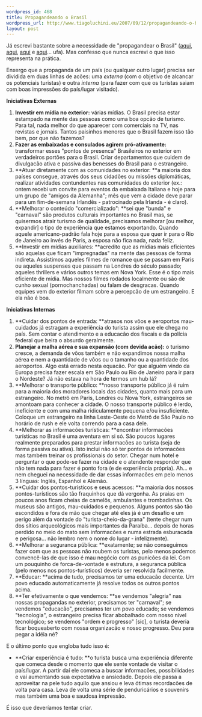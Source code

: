 ```yaml
--- 
wordpress_id: 468
title: Propagandeando o Brasil
wordpress_url: http://www.tiagoluchini.eu/2007/09/12/propagandeando-o-brasil/
layout: post
---
```

Já escrevi bastante sobre a necessidade de "propagandear o Brasil" ([aqui](/2007/06/13/criando-experiencias/), [aqui](/2007/08/17/piaui-tive-que-procurar-no-mapa/), [aqui](/2007/07/05/enquanto-o-turismo-cresce/) e [aqui](/2007/09/11/ainda-o-caso-do-piaui/)... ufa). Mas confesso que nunca escrevi o que isso representa na prática.

Enxergo que a propaganda de um país (ou qualquer outro lugar) precisa ser dividida em duas linhas de acões: uma _externa_ (com o objetivo de alcancar os potenciais turistas) e outra _interna_ (para fazer com que os turistas saiam com boas impressões do país/lugar visitado).

**Iniciativas Externas**

1. **Investir em mídia no exterior:** várias mídias. O Brasil precisa estar estampado na mente das pessoas como uma boa opcão de turismo. Para tal, nada melhor do que aparecer com comerciais na TV, nas revistas e jornais. Tantos paisinhos menores que o Brasil fazem isso tão bem, por que não fazemos?
1. **Fazer as embaixadas e consulados agirem pró-ativamente:** transformar esses "pontos de presenca" Brasileiros no exterior em verdadeiros portões para o Brasil. Criar departamentos que cuidem de divulgacão ativa e passiva das benesses do Brasil para o estrangeiro.
1. **Atuar diretamente com as comunidades no exterior: **a maioria dos países consegue, através dos seus cidadões ou missões diplomáticas, realizar atividades contundentes nas comunidades do exterior (ex.: ontem recebi um convite para eventos da embaixada Italiana e hoje para um grupo de "amigos da Alemanha"; mês que vem a cidade deve parar para um fim-de-semana Irlandês - patrocinado pela Irlanda - é claro).
1. **Melhorar o conteúdo "comercializado": **sei que "bunda" e "carnaval" são produtos culturais importantes no Brasil mas, se quisermos atrair turismo de qualidade, precisamos melhorar \[ou melhor, expandir\] o tipo de experiência que estamos exportando. Quando aquele americano-padrão fala hoje para a esposa que quer ir para o Rio de Janeiro ao invés de Paris, a esposa não fica nada, nada feliz.
1. **Investir em mídias auxiliares: **acredito que as mídias mais eficientes são aquelas que ficam "impregnadas" na mente das pessoas de forma indireta. Assistimos aqueles filmes de romance que se passam em Paris ou aqueles suspenses que passam na Londres do século passado; aqueles thrillers e vários outros temas em Nova York. Esse é o tipo mais eficiente de mídia. Mas nossos filmes rodados localmente ou são de cunho sexual (pornochanchadas) ou falam de desgracas. Quando equipes vem do exterior filmam sobre a percepcão de um estrangeiro. E ela não é boa. 

**Iniciativas Internas**

1. **Cuidar dos pontos de entrada: **atrasos nos vôos e aeroportos mau-cuidados já estragam a experiência do turista assim que ele chega no país. Sem contar o atendimento e a educacão dos fiscais e da polícia federal que beira o absurdo geralmente.
1. **Planejar a malha aérea e sua expansão (com devida acão):** o turismo cresce, a demanda de vôos também e não expandimos nossa malha aérea e nem a quantidade de vôos ou o tamanho ou a quantidade dos aeroportos. Algo está errado nesta equacão. Por que alguém vindo da Europa precisa fazer escala em São Paulo ou Rio de Janeiro para ir para o Nordeste? Já não estava na hora de termos um hub lá?
1. **Melhorar o transporte público: **nosso transporte público já é ruim para a maioria dos moradores locais das cidades, quanto mais para um estrangeiro. No metrô em Paris, Londres ou Nova York, estrangeiros se amontoam para conhecer a cidade. O nosso transporte público é lerdo, ineficiente e com uma malha ridiculamente pequena e/ou insuficiente. Coloque um estrangeiro na linha Leste-Oeste do Metrô de São Paulo no horário de rush e ele volta correndo para a casa dele.
1. **Melhorar as informacões turísticas: **encontrar informacões turísticas no Brasil é uma aventura em si só. São poucos lugares realmente preparados para prestar informacões ao turista (seja de forma passiva ou ativa). Isto inclui não só ter pontos de informacões mas também treinar os profissionais do setor. Chegar num hotel e perguntar o que pode-se fazer na cidade e o atendente responder que não tem nada para fazer é ponto fora (e de experiência própria). Ah... e nem cheguei na necessidade de dar essas informacões em pelo menos 3 línguas: Inglês, Espanhol e Alemão.
1. **Cuidar dos pontos-turísticos e seus acessos: **a maioria dos nossos pontos-turísticos são tão fraquinhos que dá vergonha. As praias em poucos anos ficam cheias de camelôs, ambulantes e trombadinhas. Os museus são antigos, mau-cuidados e pequenos. Alguns pontos são tão escondidos e fora de mão que chegar até eles já é um desafio e um perigo além da vontade do "turista-cheio-da-grana" (tente chegar num dos sítios arqueológicos mais importantes da Paraíba... depois de horas perdido no meio do mato sem informacões e numa estrada esburacada e perigosa... não lembro nem o nome do lugar - infelizmente).
1. **Melhorar a seguranca pública: **exatamente; se não conseguimos fazer com que as pessoas não roubem os turistas, pelo menos podemos convencê-las de que isso é mau negócio com as punicões da lei. Com um pouquinho de forca-de-vontade e estrutura, a seguranca pública (pelo menos nos pontos-turísticos) deveria ser resolvida facilmente.
1. **Educar: **acima de tudo, precisamos ter uma educacão decente. Um povo educado automaticamente já resolve todos os outros pontos acima.
1. **Ter efetivamente o que vendemos: **se vendemos "alegria" nas nossas propagandas no exterior, precisamos ter "carnaval"; se vendemos "educacão", precisamos ter um povo educado; se vendemos "tecnologia", o estrangeiro precisa ficar abobalhado com nosso nível tecnológico; se vendemos "ordem e progresso" \[sic\], o turista deveria ficar boqueaberto com nossa organizacão e nosso progresso. Deu para pegar a idéia né?

E o último ponto que engloba tudo isso é:

- **Criar experiência é tudo: **o turista busca uma experiência diferente que comeca desde o momento que ele sente vontade de visitar o país/lugar. A partir daí ele comeca a buscar informacões, possibilidades e vai aumentando sua expectativa e ansiedade. Depois ele passa a aproveitar na pele tudo aquilo que ansiou e leva ótimas recordacões de volta para casa. Leva de volta uma série de penduricários e souvenirs mas também uma boa e saudosa impressão.

É isso que deveríamos tentar criar.
